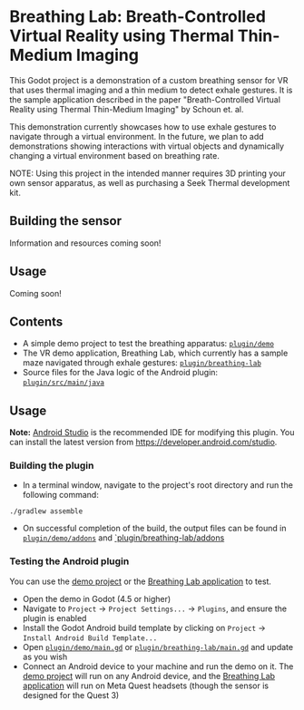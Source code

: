 # Breathing Lab: Breath-Controlled Virtual Reality using Thermal Thin-Medium Imaging

This Godot project is a demonstration of a custom breathing sensor for VR that uses thermal imaging and a thin medium to detect exhale gestures. It is the sample application described in the paper "Breath-Controlled Virtual Reality using Thermal Thin-Medium Imaging" by Schoun et. al. 

This demonstration currently showcases how to use exhale gestures to navigate through a virtual environment. In the future, we plan to add demonstrations showing interactions with virtual objects and dynamically changing a virtual environment based on breathing rate.

NOTE: Using this project in the intended manner requires 3D printing your own sensor apparatus, as well as purchasing a Seek Thermal development kit. 

## Building the sensor
Information and resources coming soon!

## Usage
Coming soon!

## Contents
* A simple demo project to test the breathing apparatus: [`plugin/demo`](plugin/demo)
* The VR demo application, Breathing Lab, which currently has a sample maze navigated through exhale gestures: 
  [`plugin/breathing-lab`](plugin/breathing-lab)
* Source files for the Java logic of the Android plugin: 
  [`plugin/src/main/java`](plugin/src/main/java)

## Usage
**Note:** [Android Studio](https://developer.android.com/studio) is the recommended IDE for modifying this plugin. 
You can install the latest version from https://developer.android.com/studio.

### Building the plugin
- In a terminal window, navigate to the project's root directory and run the following command:
```
./gradlew assemble
```
- On successful completion of the build, the output files can be found in
  [`plugin/demo/addons`](plugin/demo/addons) and [`plugin/breathing-lab/addons](plugin/breathing-lab/addons)

### Testing the Android plugin
You can use the [demo project](plugin/demo/project.godot) or the [Breathing Lab application](plugin/breathing-lab/project.godot) to test.

- Open the demo in Godot (4.5 or higher)
- Navigate to `Project` -> `Project Settings...` -> `Plugins`, and ensure the plugin is enabled
- Install the Godot Android build template by clicking on `Project` -> `Install Android Build Template...`
- Open [`plugin/demo/main.gd`](plugin/demo/main.gd) or [`plugin/breathing-lab/main.gd`](plugin/breathing-lab/main.gd) and update as you wish
- Connect an Android device to your machine and run the demo on it. The [demo project](plugin/demo/project.godot) will run on any Android device, and the [Breathing Lab application](plugin/breathing-lab/project.godot) will run on Meta Quest headsets (though the sensor is designed for the Quest 3)
